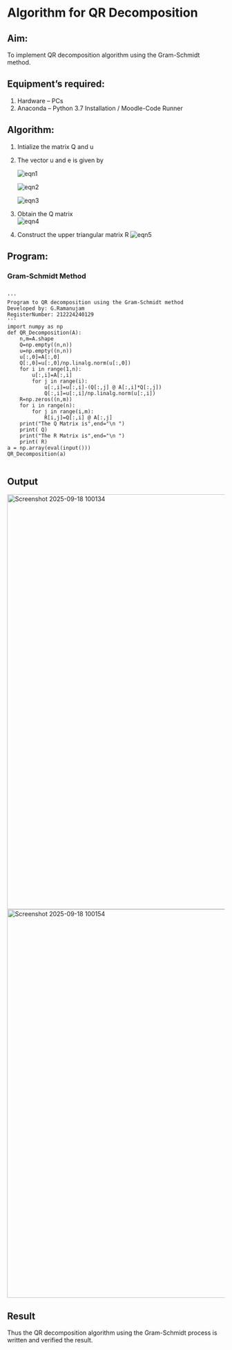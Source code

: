 # Algorithm for QR Decomposition
## Aim:
To implement QR decomposition algorithm using the Gram-Schmidt method.
## Equipment’s required:
1.	Hardware – PCs
2.	Anaconda – Python 3.7 Installation / Moodle-Code Runner
## Algorithm:
1.	Intialize the matrix Q and u
2.	The vector u and e is given by

    ![eqn1](./ex4.jpg)

    ![eqn2](./ex6.jpg)

    ![eqn3](./ex3.jpg)

3.	Obtain the Q matrix   
    ![eqn4](./ex1.jpg)
4.	Construct the upper triangular matrix R
    ![eqn5](./ex2.jpg)



## Program:
### Gram-Schmidt Method
```

''' 
Program to QR decomposition using the Gram-Schmidt method
Developed by: G.Ramanujam
RegisterNumber: 212224240129
'''
import numpy as np
def QR_Decomposition(A):
    n,m=A.shape
    Q=np.empty((n,n))
    u=np.empty((n,n))
    u[:,0]=A[:,0]
    Q[:,0]=u[:,0]/np.linalg.norm(u[:,0])
    for i in range(1,n):
        u[:,i]=A[:,i]
        for j in range(i):
            u[:,i]=u[:,i]-(Q[:,j] @ A[:,i]*Q[:,j])
            Q[:,i]=u[:,i]/np.linalg.norm(u[:,i])
    R=np.zeros((n,m))
    for i in range(n):
        for j in range(i,m):
            R[i,j]=Q[:,i] @ A[:,j]
    print("The Q Matrix is",end="\n ")
    print( Q)
    print("The R Matrix is",end="\n ")
    print( R)
a = np.array(eval(input()))
QR_Decomposition(a)


```

## Output

<img width="1229" height="958" alt="Screenshot 2025-09-18 100134" src="https://github.com/user-attachments/assets/ce896125-0731-47a2-b949-07f19a73aa3c" />


<img width="1216" height="897" alt="Screenshot 2025-09-18 100154" src="https://github.com/user-attachments/assets/52ad18bc-5661-4686-937b-a43e5ca0fbfc" />


## Result
Thus the QR decomposition algorithm using the Gram-Schmidt process is written and verified the result.
